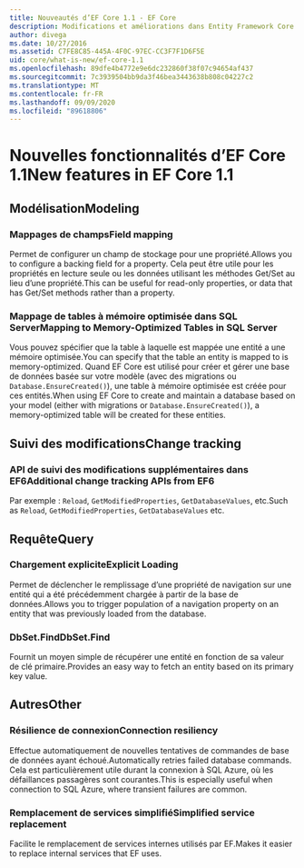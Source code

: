 ```yaml
---
title: Nouveautés d’EF Core 1.1 - EF Core
description: Modifications et améliorations dans Entity Framework Core 1,1
author: divega
ms.date: 10/27/2016
ms.assetid: C7FE8C85-445A-4F0C-97EC-CC3F7F1D6F5E
uid: core/what-is-new/ef-core-1.1
ms.openlocfilehash: 89dfe4b4772e9e6dc232860f38f07c94654af437
ms.sourcegitcommit: 7c3939504bb9da3f46bea3443638b808c04227c2
ms.translationtype: MT
ms.contentlocale: fr-FR
ms.lasthandoff: 09/09/2020
ms.locfileid: "89618806"
---
```

# <a name="new-features-in-ef-core-11"></a><span data-ttu-id="f06dd-103">Nouvelles fonctionnalités d’EF Core 1.1</span><span class="sxs-lookup"><span data-stu-id="f06dd-103">New features in EF Core 1.1</span></span>

## <a name="modeling"></a><span data-ttu-id="f06dd-104">Modélisation</span><span class="sxs-lookup"><span data-stu-id="f06dd-104">Modeling</span></span>

### <a name="field-mapping"></a><span data-ttu-id="f06dd-105">Mappages de champs</span><span class="sxs-lookup"><span data-stu-id="f06dd-105">Field mapping</span></span>

<span data-ttu-id="f06dd-106">Permet de configurer un champ de stockage pour une propriété.</span><span class="sxs-lookup"><span data-stu-id="f06dd-106">Allows you to configure a backing field for a property.</span></span> <span data-ttu-id="f06dd-107">Cela peut être utile pour les propriétés en lecture seule ou les données utilisant les méthodes Get/Set au lieu d’une propriété.</span><span class="sxs-lookup"><span data-stu-id="f06dd-107">This can be useful for read-only properties, or data that has Get/Set methods rather than a property.</span></span>

### <a name="mapping-to-memory-optimized-tables-in-sql-server"></a><span data-ttu-id="f06dd-108">Mappage de tables à mémoire optimisée dans SQL Server</span><span class="sxs-lookup"><span data-stu-id="f06dd-108">Mapping to Memory-Optimized Tables in SQL Server</span></span>

<span data-ttu-id="f06dd-109">Vous pouvez spécifier que la table à laquelle est mappée une entité a une mémoire optimisée.</span><span class="sxs-lookup"><span data-stu-id="f06dd-109">You can specify that the table an entity is mapped to is memory-optimized.</span></span> <span data-ttu-id="f06dd-110">Quand EF Core est utilisé pour créer et gérer une base de données basée sur votre modèle (avec des migrations ou `Database.EnsureCreated()`), une table à mémoire optimisée est créée pour ces entités.</span><span class="sxs-lookup"><span data-stu-id="f06dd-110">When using EF Core to create and maintain a database based on your model (either with migrations or `Database.EnsureCreated()`), a memory-optimized table will be created for these entities.</span></span>

## <a name="change-tracking"></a><span data-ttu-id="f06dd-111">Suivi des modifications</span><span class="sxs-lookup"><span data-stu-id="f06dd-111">Change tracking</span></span>

### <a name="additional-change-tracking-apis-from-ef6"></a><span data-ttu-id="f06dd-112">API de suivi des modifications supplémentaires dans EF6</span><span class="sxs-lookup"><span data-stu-id="f06dd-112">Additional change tracking APIs from EF6</span></span>

<span data-ttu-id="f06dd-113">Par exemple : `Reload`, `GetModifiedProperties`, `GetDatabaseValues`, etc.</span><span class="sxs-lookup"><span data-stu-id="f06dd-113">Such as `Reload`, `GetModifiedProperties`, `GetDatabaseValues` etc.</span></span>

## <a name="query"></a><span data-ttu-id="f06dd-114">Requête</span><span class="sxs-lookup"><span data-stu-id="f06dd-114">Query</span></span>

### <a name="explicit-loading"></a><span data-ttu-id="f06dd-115">Chargement explicite</span><span class="sxs-lookup"><span data-stu-id="f06dd-115">Explicit Loading</span></span>

<span data-ttu-id="f06dd-116">Permet de déclencher le remplissage d’une propriété de navigation sur une entité qui a été précédemment chargée à partir de la base de données.</span><span class="sxs-lookup"><span data-stu-id="f06dd-116">Allows you to trigger population of a navigation property on an entity that was previously loaded from the database.</span></span>

### <a name="dbsetfind"></a><span data-ttu-id="f06dd-117">DbSet.Find</span><span class="sxs-lookup"><span data-stu-id="f06dd-117">DbSet.Find</span></span>

<span data-ttu-id="f06dd-118">Fournit un moyen simple de récupérer une entité en fonction de sa valeur de clé primaire.</span><span class="sxs-lookup"><span data-stu-id="f06dd-118">Provides an easy way to fetch an entity based on its primary key value.</span></span>

## <a name="other"></a><span data-ttu-id="f06dd-119">Autres</span><span class="sxs-lookup"><span data-stu-id="f06dd-119">Other</span></span>

### <a name="connection-resiliency"></a><span data-ttu-id="f06dd-120">Résilience de connexion</span><span class="sxs-lookup"><span data-stu-id="f06dd-120">Connection resiliency</span></span>

<span data-ttu-id="f06dd-121">Effectue automatiquement de nouvelles tentatives de commandes de base de données ayant échoué.</span><span class="sxs-lookup"><span data-stu-id="f06dd-121">Automatically retries failed database commands.</span></span> <span data-ttu-id="f06dd-122">Cela est particulièrement utile durant la connexion à SQL Azure, où les défaillances passagères sont courantes.</span><span class="sxs-lookup"><span data-stu-id="f06dd-122">This is especially useful when connection to SQL Azure, where transient failures are common.</span></span>

### <a name="simplified-service-replacement"></a><span data-ttu-id="f06dd-123">Remplacement de services simplifié</span><span class="sxs-lookup"><span data-stu-id="f06dd-123">Simplified service replacement</span></span>

<span data-ttu-id="f06dd-124">Facilite le remplacement de services internes utilisés par EF.</span><span class="sxs-lookup"><span data-stu-id="f06dd-124">Makes it easier to replace internal services that EF uses.</span></span>
